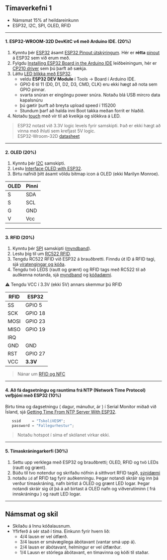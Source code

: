 
## Tímaverkefni 1 

- Námsmat 15% af heildareinkunn
- ESP32, I2C, SPI, OLED, RFID 

---

#### 1. ESP32-WROOM-32D DevKitC v4 með Arduino IDE. (20%)  
1. Kynntu þér [ESP32](https://lastminuteengineers.com/getting-started-with-esp32/) ásamt [ESP32 Pinout útskýringum](https://lastminuteengineers.com/esp32-pinout-reference/). Hér er **rétta** [pinout](https://docs.espressif.com/projects/esp-idf/en/latest/esp32/_images/esp32-devkitC-v4-pinout.png) á ESP32 sem við erum með.
1. Fylgdu [Installing ESP32 Board in the Arduino IDE](https://lastminuteengineers.com/esp32-arduino-ide-tutorial/) leiðbeiningum, hér er [CP210 driver](https://www.silabs.com/developers/usb-to-uart-bridge-vcp-drivers) sem þú þarft að sækja.
1. Láttu [LED blikka með ESP32](https://docs.espressif.com/projects/arduino-esp32/en/latest/tutorials/blink.html).
   - veldu **ESP32 DEV Module** í Tools -> Board í Arduino IDE. 
   - GPIO 6 til 11 (D0, D1, D2, D3, CMD, CLK) eru ekki hægt að nota sem GPIO pinnar.
   - svarta snúran er eingöngu power snúra. Notaðu blá USB mircro data kapalsnúru 
   - þú gætir þurft að breyta upload speed í 115200
   - Stundum þarf að halda inni Boot takka meðan forrit er hlaðið.
1. Notaðu [touch](https://lastminuteengineers.com/esp32-basics-capacitive-touch-pins/) með vír til að kveikja og slökkva á LED.

> ESP32 notast við 3.3V logic levels fyrir samskipti. Það er ekki hægt að vinna með íhluti sem krefjast 5V logic. <br>
ESP32-Wroom-32D [datasheet](https://www.espressif.com/sites/default/files/documentation/esp32-wroom-32d_esp32-wroom-32u_datasheet_en.pdf) <br> 

<!-- 
[Mac Guide](https://www.hackster.io/shahizat005/getting-started-with-esp32-on-a-mac-4b3997#toc-installing-esp32-add-on-in-arduino-ide-4)

[ESP32-DevKitC V4 Getting Started Guide](https://docs.espressif.com/projects/esp-idf/en/latest/esp32/hw-reference/esp32/get-started-devkitc.html#esp32-devkitc-v4-getting-started-guide)

[Installing using Arduino IDE](https://docs.espressif.com/projects/arduino-esp32/en/latest/installing.html#installing-using-arduino-ide) 
-->

---

#### 2. OLED (20%)

1. Kynntu þér [I2C](https://www.circuitbasics.com/basics-of-the-i2c-communication-protocol/) samskipti. 
1. Lestu [Interface OLED with ESP32](https://lastminuteengineers.com/oled-display-esp32-tutorial/).
1. Birtu nafnið þitt ásamt völdu bitmap icon á OLED (ekki Marilyn Monroe).

OLED | Pinni
--- | ---
S | SDA
S | SCL
G | GND 
V | Vcc 

<!-- [Adafruit_SSD1306](https://github.com/adafruit/Adafruit_SSD1306) -->

---

#### 3. RFID (20%)

1. Kynntu þér [SPI](https://www.circuitbasics.com/basics-of-the-spi-communication-protocol) samskipti ([myndband](https://www.youtube.com/watch?v=ldRkXTBw9_o)). 
1. Lestu þig til um [RC522 RFID](https://lastminuteengineers.com/how-rfid-works-rc522-arduino-tutorial/). 
1. Tengdu RC522 RFID við ESP32 á brauðbretti. Finndu út ID á RFID tagi, sjá [víratengingar og kóða](https://esp32io.com/tutorials/esp32-rfid-nfc). 
1. Tengdu tvö LEDS (rautt og grænt) og RFID tags með RC522 til að auðkenna notanda, sjá [myndband](https://youtu.be/GX_4IAHJzBE) og [kóðadæmi](https://github.com/VESM3/IOT/blob/main/Kodi/RFID_audkenning.ino).

:warning:  Tengdu VCC í 3.3V (ekki 5V) annars skemmur þú RFID

RFID | ESP32
--- | ---
SS | GPIO 5
SCK | GPIO 18
MOSI | GPIO 23
MISO | GPIO 19
IRQ | 
GND | GND
RST | GPIO 27
VCC | **3.3V**


> Nánar um [RFID og NFC](https://github.com/VESM3/IOT/wiki/RFID-og-NFC) <br>

<!--
Skrifaðu nafnið þitt á RFID tag með RC522 RFID. Notaðu lesaðgerð og birtu nafnið í Serial monitor.
fjarlægðu eftirfarandi kóða í les/skrif aðgerðum: `Serial.println(mfrc522.GetStatusCodeName(status));`
-->

---

#### 4. Að fá dagsetningu og rauntíma frá NTP (Network Time Protocol) vefþjóni með ESP32 (10%)

Birtu tíma og dagsetningu ( dagur, mánuður, ár ) í Serial Monitor miðað við Ísland, sjá [Getting Time From NTP Server With ESP32](https://lastminuteengineers.com/esp32-ntp-server-date-time-tutorial/).

```C++
   ssid     = "TskoliVESM";           
   password = "Fallegurhestur";
```
> Notaðu hotspot í síma ef skólanet virkar ekki.

---

#### 5. Tímaskráningarkerfi  (30%)

1. Settu upp verklega með ESP32 og brauðbretti; OLED, RFID og tvö LEDs (rautt og grænt). 
1. Búðu til tvo notendur og skrifaðu nöfnin á sitthvort RFID tagið, [sýnidæmi](https://lastminuteengineers.com/how-rfid-works-rc522-arduino-tutorial/#arduino-code-writing-an-rfid-tag)
1. notaðu `id` af RFID tag fyrir auðkenningu. Þegar notandi skráir sig inn þá verður tímaskráning, nafn birtist á OLED og grænt LED logar. Þegar notandi skráir sig út þá á að birtast á OLED nafn og viðverutíminn ( frá innskráningu ) og rautt LED logar. 
 
<!--
Demo:
- [Toggle LED with NFC Tag and PIN](https://www.hackster.io/wesee/toggle-led-with-nfc-tag-and-pin-57f894)
- [Build your own Raspberry Pi RFID Attendance System](https://pimylifeup.com/raspberry-pi-rfid-attendance-system/)
- [Attendance System Using Raspberry Pi and NFC Tag Reader](https://www.instructables.com/id/Attendance-system-using-Raspberry-Pi-and-NFC-Tag-r/).
-->

---

## Námsmat og skil

- Skilaðu á Innu kóðalausnum.
- Yfirferð á sér stað í tíma. Einkunn fyrir hvern lið: 
    - 4/4 lausn er vel útfærð.
    - 3/4 lausn er smávægilega ábótavant (vantar smá upp á).
    - 2/4 lausn er ábótavant, helmingur er vel útfærður.
    - 1/4 Lausn er stórlega ábótavant, en tímavinna og kóði til staðar.

